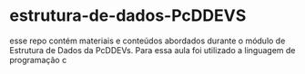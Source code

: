 # estrutura-de-dados-PcDDEVS
esse repo contém materiais e conteúdos abordados durante o módulo de Estrutura de Dados da PcDDEVs. Para essa aula foi utilizado a linguagem de programação c

